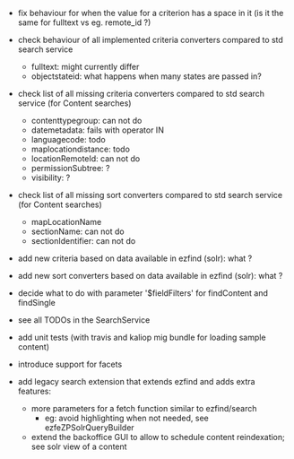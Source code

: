 * fix behaviour for when the value for a criterion has a space in it (is it the same for fulltext vs eg. remote_id ?)

* check behaviour of all implemented criteria converters compared to std search service
  - fulltext: might currently differ
  - objectstateid: what happens when many states are passed in?

* check list of all missing criteria converters compared to std search service (for Content searches)
  - contenttypegroup: can not do
  - datemetadata: fails with operator IN
  - languagecode: todo
  - maplocationdistance: todo
  - locationRemoteId: can not do
  - permissionSubtree: ?
  - visibility: ?

* check list of all missing sort converters compared to std search service (for Content searches)
  - mapLocationName
  - sectionName: can not do
  - sectionIdentifier: can not do

* add new criteria based on data available in ezfind (solr): what ?

* add new sort converters based on data available in ezfind (solr): what ?

* decide what to do with parameter '$fieldFilters' for findContent and findSingle

* see all TODOs in the SearchService

* add unit tests (with travis and kaliop mig bundle for loading sample content) 

* introduce support for facets

* add legacy search extension that extends ezfind and adds extra features:
    + more parameters for a fetch function similar to ezfind/search
        - eg: avoid highlighting when not needed, see ezfeZPSolrQueryBuilder
    + extend the backoffice GUI to allow to schedule content reindexation; see solr view of a content
